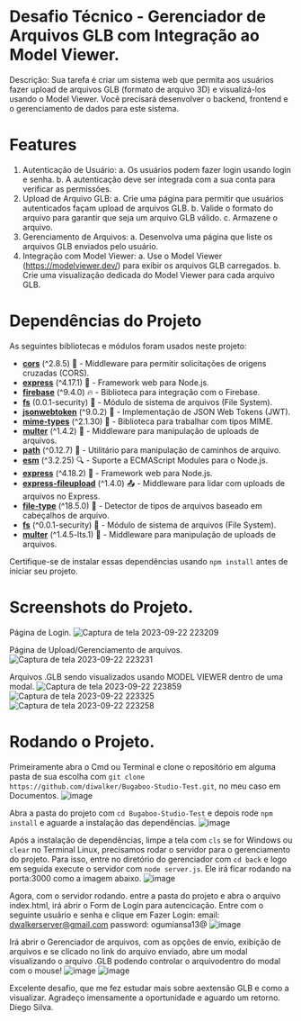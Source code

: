 # Desafio Técnico - Gerenciador de Arquivos GLB com Integração ao Model Viewer.

Descrição:
Sua tarefa é criar um sistema web que permita aos usuários fazer upload de arquivos
GLB (formato de arquivo 3D) e visualizá-los usando o Model Viewer. Você precisará
desenvolver o backend, frontend e o gerenciamento de dados para este sistema.

# Features
1. Autenticação de Usuário:
a. Os usuários podem fazer login usando login e senha.
b. A autenticação deve ser integrada com a sua conta para verificar as
permissões.
2. Upload de Arquivo GLB:
a. Crie uma página para permitir que usuários autenticados façam upload de
arquivos GLB.
b. Valide o formato do arquivo para garantir que seja um arquivo GLB válido.
c. Armazene o arquivo.
3. Gerenciamento de Arquivos:
a. Desenvolva uma página que liste os arquivos GLB enviados pelo usuário.
4. Integração com Model Viewer:
a. Use o Model Viewer (https://modelviewer.dev/) para exibir os arquivos GLB
carregados.
b. Crie uma visualização dedicada do Model Viewer para cada arquivo GLB.

# Dependências do Projeto

As seguintes bibliotecas e módulos foram usados neste projeto:

- [**cors**](https://www.npmjs.com/package/cors) (^2.8.5) 🔄 - Middleware para permitir solicitações de origens cruzadas (CORS).
- [**express**](https://www.npmjs.com/package/express) (^4.17.1) 🚀 - Framework web para Node.js.
- [**firebase**](https://www.npmjs.com/package/firebase) (^9.4.0) 🔥 - Biblioteca para integração com o Firebase.
- [**fs**](https://www.npmjs.com/package/fs) (0.0.1-security) 📁 - Módulo de sistema de arquivos (File System).
- [**jsonwebtoken**](https://www.npmjs.com/package/jsonwebtoken) (^9.0.2) 🔐 - Implementação de JSON Web Tokens (JWT).
- [**mime-types**](https://www.npmjs.com/package/mime-types) (^2.1.30) 📃 - Biblioteca para trabalhar com tipos MIME.
- [**multer**](https://www.npmjs.com/package/multer) (^1.4.2) 📁 - Middleware para manipulação de uploads de arquivos.
- [**path**](https://www.npmjs.com/package/path) (^0.12.7) 📂 - Utilitário para manipulação de caminhos de arquivo.
- [**esm**](https://www.npmjs.com/package/esm) (^3.2.25) 🔍 - Suporte a ECMAScript Modules para o Node.js.
- [**express**](https://www.npmjs.com/package/express) (^4.18.2) 🚀 - Framework web para Node.js.
- [**express-fileupload**](https://www.npmjs.com/package/express-fileupload) (^1.4.0) 📤 - Middleware para lidar com uploads de arquivos no Express.
- [**file-type**](https://www.npmjs.com/package/file-type) (^18.5.0) 📄 - Detector de tipos de arquivos baseado em cabeçalhos de arquivo.
- [**fs**](https://www.npmjs.com/package/fs) (^0.0.1-security) 📁 - Módulo de sistema de arquivos (File System).
- [**multer**](https://www.npmjs.com/package/multer) (^1.4.5-lts.1) 📁 - Middleware para manipulação de uploads de arquivos.

Certifique-se de instalar essas dependências usando `npm install` antes de iniciar seu projeto.

# Screenshots do Projeto.

Página de Login.
![Captura de tela 2023-09-22 223209](https://github.com/diwalker/Bugaboo-Studio-Test/assets/13918844/3a5b280a-d83c-4516-b792-e9273a3b4c78)

Página de Upload/Gerenciamento de arquivos.
![Captura de tela 2023-09-22 223231](https://github.com/diwalker/Bugaboo-Studio-Test/assets/13918844/1a8f0dac-2605-4fb6-959d-e9fb28cd6da3)

Arquivos .GLB sendo visualizados usando MODEL VIEWER dentro de uma modal.
![Captura de tela 2023-09-22 223859](https://github.com/diwalker/Bugaboo-Studio-Test/assets/13918844/439d4296-ca0a-40b2-bf4a-2ab56d74a3f4)
![Captura de tela 2023-09-22 223325](https://github.com/diwalker/Bugaboo-Studio-Test/assets/13918844/3b6073de-24bf-4c44-8259-93311a42a904)
![Captura de tela 2023-09-22 223258](https://github.com/diwalker/Bugaboo-Studio-Test/assets/13918844/98db46e1-16ae-48fa-a7ce-ef826f84ab74)

# Rodando o Projeto.
Primeiramente abra o Cmd ou Terminal e clone o repositório em alguma pasta de sua escolha com `git clone https://github.com/diwalker/Bugaboo-Studio-Test.git`, no meu caso em Documentos.
![image](https://github.com/diwalker/Bugaboo-Studio-Test/assets/13918844/33536a56-8def-41d8-9651-f61bce1a1508)

Abra a pasta do projeto com `cd Bugaboo-Studio-Test` e depois rode `npm install` e aguarde a instalação das dependências.
![image](https://github.com/diwalker/Bugaboo-Studio-Test/assets/13918844/edab4381-4fe8-4dbf-9771-a6dbf661d51c)

Após a instalação de dependências, limpe a tela com `cls` se for Windows ou `clear` no Terminal Linux, precisamos rodar o servidor para o gerenciamento do projeto.
Para isso, entre no diretório do gerenciador com `cd back` e logo em seguida execute o servidor com `node server.js`. Ele irá ficar rodando na porta:3000 como a imagem abaixo.
![image](https://github.com/diwalker/Bugaboo-Studio-Test/assets/13918844/4083e0cb-f49b-45f1-8274-8e33eca62ea7)

Agora, com o servidor rodando. entre a pasta do projeto e abra o arquivo index.html, irá abrir o Form de Login para autencicação.
Entre com o seguinte usuário e senha e clique em Fazer Login:
email: dwalkerserver@gmail.com
password: ogumiansa13@
![image](https://github.com/diwalker/Bugaboo-Studio-Test/assets/13918844/2243cf21-6017-4189-9ff7-ff258572abe9)

Irá abrir o Gerenciador de arquivos, com as opções de envio, exibição de arquivos e se clicado no link do arquivo enviado, abre um modal visualizando o arquivo .GLB podendo controlar o arquivodentro do modal com o mouse!
![image](https://github.com/diwalker/Bugaboo-Studio-Test/assets/13918844/d0e67438-d8b4-4518-9dac-7f1a133cce94)
![image](https://github.com/diwalker/Bugaboo-Studio-Test/assets/13918844/798d18f4-dca8-4608-a022-e854b38ef7aa)

Excelente desafio, que me fez estudar mais sobre aextensão GLB e como a visualizar. Agradeço imensamente a oportunidade e aguardo um retorno. 
Diego Silva.















